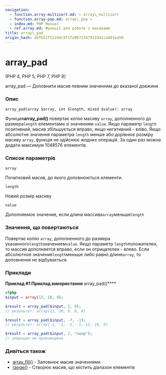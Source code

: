 ```yaml
---
navigation:
  - function.array-multisort.md: « array\_multisort
  - function.array-pop.md: array\_pop »
  - index.md: PHP Manual
  - ref.array.md: Функції для роботи з масивами
title: array\_pad
origin_hash: ddf652f5224dc9f1fa9671347921941ca401ea50
---
```

# array\_pad

(PHP 4, PHP 5, PHP 7, PHP 8)

array\_pad — Доповнити масив певним значенням до вказаної довжини

### Опис

```methodsynopsis
array_pad(array $array, int $length, mixed $value): array
```

Функция**array\_pad()** повертає копію масиву `array`, дополненного до размера`length` елементами зі значенням `value`. Якщо параметр `length` позитивний, масив збільшується вправо, якщо негативний - вліво. Якщо абсолютне значення параметра `length` менше або дорівнює розміру масиву `array`, функція не здійснює жодних операцій. За один раз можна додати максимум 1048576 елементів.

### Список параметрів

`array`

Початковий масив, до якого доповнюються елементи.

`length`

Новий розмір масиву

`value`

Дополняемое значение, если длина массива`array`меньше`length`

### Значення, що повертаються

Повертає копію `array`, дополненного до размера указанного`length`значением`value`. Якщо параметр `length`положителен, то массив дополняется вправо, если он отрицателен - влево. Если абсолютное значение`length`меньше либо равно длине`array`, то доповнення не відбувається.

### Приклади

**Приклад #1 Приклад використання** array\_pad()\*\*\*\*

```php
<?php
$input = array(12, 10, 9);

$result = array_pad($input, 5, 0);
// результат: array(12, 10, 9, 0, 0)

$result = array_pad($input, -7, -1);
// результат: array(-1, -1, -1, -1, 12, 10, 9)

$result = array_pad($input, 2, "noop");
// операция не произведена
```

### Дивіться також

-   [array\_fill()](function.array-fill.md) \- Заповнює масив значеннями
-   [range()](function.range.md) \- Створює масив, що містить діапазон елементів
